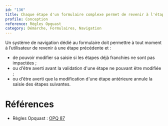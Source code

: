 ```yaml
---
id: "136"
title: Chaque étape d'un formulaire complexe permet de revenir à l'étape précédente.
profile: Conception
reference: Règles Opquast
category: Démarche, Formulaires, Navigation
---
```


Un système de navigation dédié au formulaire doit permettre à tout moment à l’utilisateur de revenir à une étape précédente et :

* de pouvoir modifier sa saisie si les étapes déjà franchies ne sont pas impactées ;
* ou d'être averti avant la validation d'une étape ne pouvant être modifiée ;
* ou d'être averti que la modification d'une étape antérieure annule la saisie des étapes suivantes.


# Références

* Règles Opquast : [OPQ 87](https://checklists.opquast.com/fr/assurance-qualite-web/chaque-etape-dun-processus-complexe-permet-de-revenir-a-letape-precedente)
